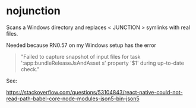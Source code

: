 # nojunction

Scans a Windows directory and replaces < JUNCTION > symlinks with real files.

Needed because RN0.57 on my Windows setup has the error

> "Failed to capture snapshot of input files for task ':app:bundleReleaseJsAndAsset s' property '$1' during up-to-date check."

See:

https://stackoverflow.com/questions/53104843/react-native-could-not-read-path-babel-core-node-modules-json5-bin-json5